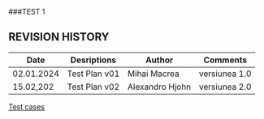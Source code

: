###TEST 1
## REVISION HISTORY

| Date          | Desriptions   | Author          | Comments       |
| ------------- | ------------- | --------------- |---------------|
| 02.01.2024    | Test Plan v01 | Mihai Macrea    | versiunea 1.0 |
| 15.02,202     | Test Plan v02 | Alexandro Hjohn | versiunea 2.0 |


[Test cases](https://github.com/MihaiMarianMacrea/Testare_Manuala/blob/main/SQL%20Introduction.pdf)
